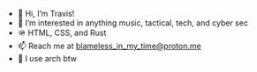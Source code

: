 - 👋 Hi, I’m Travis!
- 👀 I’m interested in anything music, tactical, tech, and cyber sec
- 🪖 HTML, CSS, and Rust
- 📫 Reach me at blameless_in_my_time@proton.me
- 󱙴 I use arch btw

